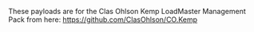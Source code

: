 These payloads are for the Clas Ohlson Kemp LoadMaster Management Pack from here: https://github.com/ClasOhlson/CO.Kemp